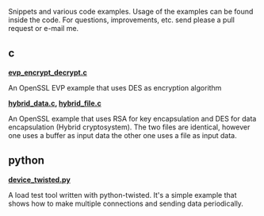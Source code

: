 Snippets and various code examples. Usage of the examples can be found inside the code. For questions, improvements, etc. send please a pull request or e-mail me. 

## c
**[evp_encrypt_decrypt.c](https://github.com/fatih/snippets/blob/master/c/evp_encrypt_decrypt.c)**

An OpenSSL EVP example that uses DES as encryption algorithm

**[hybrid_data.c](https://github.com/fatih/snippets/blob/master/c/hybrid_data.c), [hybrid_file.c](https://github.com/fatih/snippets/blob/master/c/hybrid_file.c)**

An OpenSSL example that uses RSA for key
encapsulation and DES for data encapsulation (Hybrid cryptosystem). The two
files are identical, however one uses a buffer as input data the other one uses
a file as input data.


## python
**[device_twisted.py](https://github.com/fatih/snippets/blob/master/python/device_twisted.py)**

A load test tool written with python-twisted. It's a simple
example that shows how to make multiple connections and sending data
periodically.



